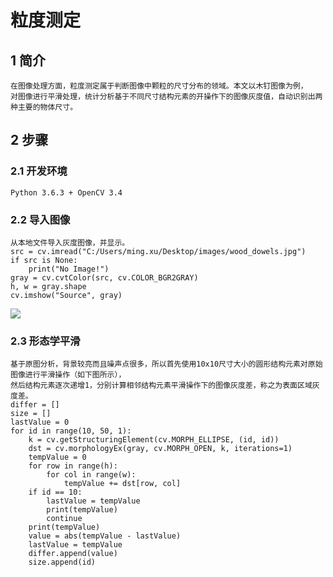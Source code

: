 # 粒度测定  
## 1 简介  
    在图像处理方面，粒度测定属于判断图像中颗粒的尺寸分布的领域。本文以木钉图像为例，
    对图像进行平滑处理，统计分析基于不同尺寸结构元素的开操作下的图像灰度值，自动识别出两种主要的物体尺寸。
## 2 步骤
### 2.1 开发环境
    Python 3.6.3 + OpenCV 3.4
### 2.2 导入图像
    从本地文件导入灰度图像，并显示。
    src = cv.imread("C:/Users/ming.xu/Desktop/images/wood_dowels.jpg")
    if src is None:
        print("No Image!")
    gray = cv.cvtColor(src, cv.COLOR_BGR2GRAY)
    h, w = gray.shape
    cv.imshow("Source", gray)
 ![](https://github.com/xurohanmm/ImageProcessDemo/raw/master/images/source.jpg)
 ### 2.3 形态学平滑
    基于原图分析，背景较亮而且噪声点很多，所以首先使用10x10尺寸大小的圆形结构元素对原始图像进行平滑操作（如下图所示），
    然后结构元素逐次递增1，分别计算相邻结构元素平滑操作下的图像灰度差，称之为表面区域灰度差。
    differ = []
    size = []
    lastValue = 0
    for id in range(10, 50, 1):
        k = cv.getStructuringElement(cv.MORPH_ELLIPSE, (id, id))
        dst = cv.morphologyEx(gray, cv.MORPH_OPEN, k, iterations=1)
        tempValue = 0
        for row in range(h):
            for col in range(w):
                tempValue += dst[row, col]
        if id == 10:
            lastValue = tempValue
            print(tempValue)
            continue
        print(tempValue)
        value = abs(tempValue - lastValue)
        lastValue = tempValue
        differ.append(value)
        size.append(id)
